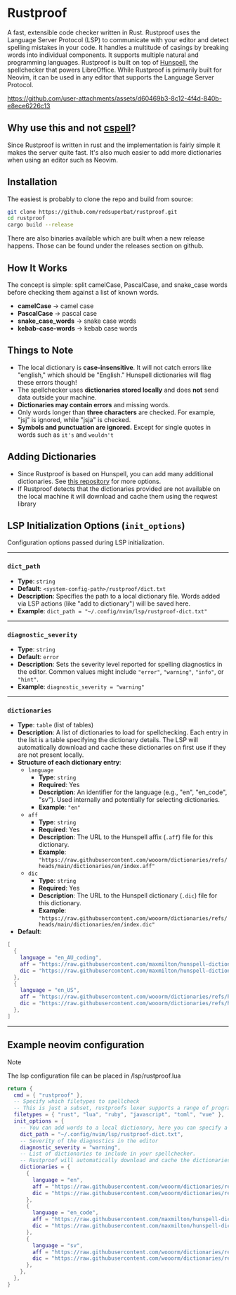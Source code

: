 # Rustproof

A fast, extensible code checker written in Rust. Rustproof uses the Language Server Protocol (LSP) to communicate with your editor and detect spelling mistakes in your code. It handles a multitude of casings by breaking words into individual components. It supports multiple natural and programming languages. Rustproof is built on top of [Hunspell](https://hunspell.github.io/), the spellchecker that powers LibreOffice. While Rustproof is primarily built for Neovim, it can be used in any editor that supports the Language Server Protocol.



https://github.com/user-attachments/assets/d60469b3-8c12-4f4d-840b-e8ece6226c13



## Why use this and not [cspell](https://cspell.org/)?

Since Rustproof is written in rust and the implementation is fairly simple it makes the server quite fast. It's also much easier to add more dictionaries when using an editor such as Neovim.

## Installation

The easiest is probably to clone the repo and build from source:

```sh
git clone https://github.com/redsuperbat/rustproof.git
cd rustproof
cargo build --release
```

There are also binaries available which are built when a new release happens. Those can be found under the releases section on github.

## How It Works

The concept is simple: split camelCase, PascalCase, and snake_case words before checking them against a list of known words.

- **camelCase** → camel case
- **PascalCase** → pascal case
- **snake_case_words** → snake case words
- **kebab-case-words** → kebab case words

## Things to Note

- The local dictionary is **case-insensitive**. It will not catch errors like "english," which should be "English." Hunspell dictionaries will flag these errors though!
- The spellchecker uses **dictionaries stored locally** and does **not** send data outside your machine.
- **Dictionaries may contain errors** and missing words.
- Only words longer than **three characters** are checked. For example, "jsj" is ignored, while "jsja" is checked.
- **Symbols and punctuation are ignored.** Except for single quotes in words such as `it's` and `wouldn't`

## Adding Dictionaries

- Since Rustproof is based on Hunspell, you can add many additional dictionaries. See [this repository](https://github.com/wooorm/dictionaries/tree/main/dictionaries) for more options.
- If Rustproof detects that the dictionaries provided are not available on the local machine it will download and cache them using the reqwest library

## LSP Initialization Options (`init_options`)

Configuration options passed during LSP initialization.

______________________________________________________________________

### `dict_path`

- **Type**: `string`
- **Default**: `<system-config-path>/rustproof/dict.txt`
- **Description**: Specifies the path to a local dictionary file. Words added via LSP actions (like "add to dictionary") will be saved here.
- **Example**: `dict_path = "~/.config/nvim/lsp/rustproof-dict.txt"`

______________________________________________________________________

### `diagnostic_severity`

- **Type**: `string`
- **Default**: `error`
- **Description**: Sets the severity level reported for spelling diagnostics in the editor. Common values might include `"error"`, `"warning"`, `"info"`, or `"hint"`.
- **Example**: `diagnostic_severity = "warning"`

______________________________________________________________________

### `dictionaries`

- **Type**: `table` (list of tables)
- **Description**: A list of dictionaries to load for spellchecking. Each entry in the list is a table specifying the dictionary details. The LSP will automatically download and cache these dictionaries on first use if they are not present locally.
- **Structure of each dictionary entry**:
  - `language`
    - **Type**: `string`
    - **Required**: Yes
    - **Description**: An identifier for the language (e.g., "en", "en_code", "sv"). Used internally and potentially for selecting dictionaries.
    - **Example**: `"en"`
  - `aff`
    - **Type**: `string`
    - **Required**: Yes
    - **Description**: The URL to the Hunspell affix (`.aff`) file for this dictionary.
    - **Example**: `"https://raw.githubusercontent.com/wooorm/dictionaries/refs/heads/main/dictionaries/en/index.aff"`
  - `dic`
    - **Type**: `string`
    - **Required**: Yes
    - **Description**: The URL to the Hunspell dictionary (`.dic`) file for this dictionary.
    - **Example**: `"https://raw.githubusercontent.com/wooorm/dictionaries/refs/heads/main/dictionaries/en/index.dic"`
- **Default**:

```lua
[
  {
    language = "en_AU_coding",
    aff = "https://raw.githubusercontent.com/maxmilton/hunspell-dictionary/refs/heads/master/en_AU.aff",
    dic = "https://raw.githubusercontent.com/maxmilton/hunspell-dictionary/refs/heads/master/en_AU.dic",
  },
  {
    language = "en_US",
    aff = "https://raw.githubusercontent.com/wooorm/dictionaries/refs/heads/main/dictionaries/en/index.aff",
    dic = "https://raw.githubusercontent.com/wooorm/dictionaries/refs/heads/main/dictionaries/en/index.dic",
  },
]
```

______________________________________________________________________

## Example neovim configuration

> [!NOTE] 
> The lsp configuration file can be placed in /lsp/rustproof.lua

```lua
return {
  cmd = { "rustproof" },
  -- Specify which filetypes to spellcheck
  -- This is just a subset, rustproofs lexer supports a range of programming languages
  filetypes = { "rust", "lua", "ruby", "javascript", "toml", "vue" },
  init_options = {
    -- You can add words to a local dictionary, here you can specify a path for that dictionary
    dict_path = "~/.config/nvim/lsp/rustproof-dict.txt",
    -- Severity of the diagnostics in the editor
    diagnostic_severity = "warning",
    -- List of dictionaries to include in your spellchecker.
    -- Rustproof will automatically download and cache the dictionaries when you first start the lsp
    dictionaries = {
      {
        language = "en",
        aff = "https://raw.githubusercontent.com/wooorm/dictionaries/refs/heads/main/dictionaries/en/index.aff",
        dic = "https://raw.githubusercontent.com/wooorm/dictionaries/refs/heads/main/dictionaries/en/index.dic",
      },
      {
        language = "en_code",
        aff = "https://raw.githubusercontent.com/maxmilton/hunspell-dictionary/refs/heads/master/en_AU.aff",
        dic = "https://raw.githubusercontent.com/maxmilton/hunspell-dictionary/refs/heads/master/en_AU.dic",
      },
      {
        language = "sv",
        aff = "https://raw.githubusercontent.com/wooorm/dictionaries/refs/heads/main/dictionaries/sv/index.aff",
        dic = "https://raw.githubusercontent.com/wooorm/dictionaries/refs/heads/main/dictionaries/sv/index.dic",
      },
    },
  },
}
```
